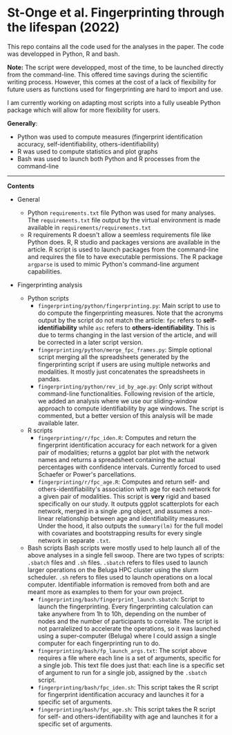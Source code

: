 # St-Onge et al. Fingerprinting through the lifespan (2022)

This repo contains all the code used for the analyses in the paper. The code was developped in Python, R and bash.

**Note:** The script were developped, most of the time, to be launched directly from the command-line. This offered time savings during the scientific writing process. However, this comes at the cost of a lack of flexibility for future users as functions used for fingerprinting are hard to import and use.

I am currently working on adapting most scripts into a fully useable Python package which will allow for more flexibility for users. 

**Generally**:
- Python was used to compute measures (fingerprint identification accuracy, self-identifiability, others-identifiability)
- R was used to compute statistics and plot graphs
- Bash was used to launch both Python and R processes from the command-line

----
**Contents**
- General
    - Python `requirements.txt` file
    Python was used for many analyses. The `requirements.txt` file output by the virtual
    environment is made available in `requirements/requirements.txt`
    - R requirements
    R doesn't allow a seemless requirements file like Python does. R, R studio and packages versions are available in the article.
    R script is used to launch packages from the command-line and requires the file to have executable permissions. The R package `argparse` is used to mimic Python's command-line argument capabilities.

- Fingerprinting analysis
    - Python scripts
        - `fingerprinting/python/fingerprinting.py`: Main script to use to do compute the fingerprinting measures. Note that the acronyms output by the script do not match the article: `fpc` refers to **self-identifiability** while `asc` refers to **others-identifiability**. This is due to terms changing in the last version of the article, and will be corrected in a later script version.
        - `fingerprinting/python/merge_fpc_frames.py`: Simple optional script merging all the spreadsheets generated by the fingerprinting script if users are using multiple networks and modalities. It mostly just concatenates the spreadsheets in pandas.
        - `fingerprinting/python/rev_id_by_age.py`: Only script without command-line functionalities. Following revision of the article, we added an analysis where we use our sliding-window approach to compute identifiability by age windows. The script is commented, but a better version of this analysis will be made available later.
    - R scripts
        - `fingerprinting/r/fpc_iden.R`: Computes and return the fingerprint identification accuracy for each network for a given pair of modalities; returns a ggplot bar plot with the network names and returns a spreadsheet containing the actual percentages with confidence intervals. Currently forced to used Schaefer or Power's parcellations.
        - `fingerprinting/r/fpc_age.R`: Computes and return self- and others-identifiability's association with age for each network for a given pair of modalities. This script is **very** rigid and based specifically on our study. It outputs ggplot scatterplots for each network, merged in a single .png object, and assumes a non-linear relationship between age and identifiability measures. Under the hood, it also outputs the `summary(lm)` for the full model with covariates and bootstrapping results for every single network in separate `.txt`. 
    - Bash scripts
        Bash scripts were mostly used to help launch all of the above analyses in a single fell swoop. There are two types of scripts: `.sbatch` files and `.sh` files. `.sbatch` refers to files used to launch larger operations on the Beluga HPC cluster using the slurm scheduler. `.sh` refers to files used to launch operations on a local computer. Identifiable information is removed from both and are meant more as examples to them for your own project.
        - `fingerprinting/bash/fingerprint_launch.sbatch`: Script to launch the fingerprinting. Every fingerprinting calculation can take anywhere from 1h to 10h, depending on the number of nodes and the number of participants to correlate. The script is not parralelized to accelerate the operations, so it was launched using a super-computer (Beluga) where I could assign a single computer for each fingerprinting run to do. 
        - `fingerprinting/bash/fp_launch_args.txt`: The script above requires a file where each line is a set of arguments, specific for a single job. This text file does just that: each line is a specific set of argument to run for a single job, assigned by the `.sbatch` script.
        - `fingerprinting/bash/fpc_iden.sh`: This script takes the R script for fingerprint identification accuracy and launches it for a specific set of arguments.
        - `fingerprinting/bash/fpc_age.sh`: This script takes the R script for self- and others-identifiability with age and launches it for a specific set of arguments.

